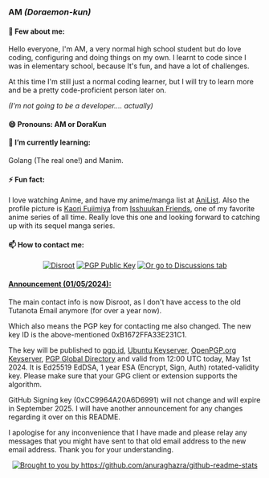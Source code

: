 ### AM *(Doraemon-kun)*
#### 📝 Few about me:

Hello everyone, I'm AM, a very normal high school student but do love coding, configuring and doing things on my own.
I learnt to code since I was in elementary school, because It's fun, and have a lot of challenges.

At this time I'm still just a normal coding learner, but I will try to learn more and be a pretty code-proficient person later on. 

*(I'm not going to be a developer.... actually)*

#### 😄 Pronouns: AM or DoraKun

#### 🌱 I’m currently learning: 

Golang (The real one!) and Manim.

#### ⚡ Fun fact:

I love watching Anime, and have my anime/manga list at [AniList](https://anilist.co/user/DoraKun/). Also the profile picture is [Kaori Fujimiya](https://anilist.co/character/88037/Kaori-Fujimiya) from [Isshuukan Friends](https://anilist.co/anime/20527/Isshuukan-Friends/), one of my favorite anime series of all time. Really love this one and looking forward to catching up with its sequel manga series.

#### 📫 How to contact me:
<p align="center">
 <a href="mailto:austin2807@disroot.org"><img src="https://img.shields.io/badge/Disroot-50162d?style=for-the-badge&logo=Disroot&logoColor=white" title="Disroot"></a> <a href="https://keyserver.ubuntu.com/pks/lookup?op=get&search=0xb1672ffa33e231c1"><img src="https://img.shields.io/badge/PGP-B167%202FFA%2033E2%2031C1-green?style=for-the-badge" title="PGP Public Key"></a> <a href="https://github.com/Doraemon-kun/Doraemon-kun/discussions"><img src="https://img.shields.io/badge/-Discussions-yellow?style=for-the-badge" title="Or go to Discussions tab"></a>
</p>

#### <u>**Announcement (01/05/2024):**</u>
The main contact info is now Disroot, as I don't have access to the old Tutanota Email anymore (for over a year now).

Which also means the PGP key for contacting me also changed. The new key ID is the above-mentioned 0xB1672FFA33E231C1.

The key will be published to [pgp.id](https://pgp.id), [Ubuntu Keyserver](https://keyserver.ubuntu.com), [OpenPGP.org Keyserver](https://keys.openpgp.org), [PGP  Global Directory](https://keyserver.pgp.com) and valid from 12:00 UTC today, May 1st 2024. It is Ed25519 EdDSA, 1 year ESA (Encrypt, Sign, Auth) rotated-validity key. Please make sure that your GPG client or extension supports the algorithm.

GitHub Signing key (0xCC9964A20A6D6991) will not change and will expire in September 2025. I will have another announcement for any changes regarding it over on this README.

I apologise for any inconvenience that I have made and please relay any messages that you might have sent to that old email address to the new email address. Thank you for your understanding.

<p align="center">
<a href="https://github.com/Doraemon-kun"><img src="https://github-readme-stats.vercel.app/api?username=Doraemon-kun&show_icons=true&icon_color=23cf23&title_color=23cf23&locale=en" title="Brought to you by https://github.com/anuraghazra/github-readme-stats"></a>
</p>
